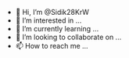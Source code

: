 - 👋 Hi, I’m @Sidik28KrW
- 👀 I’m interested in ...
- 🌱 I’m currently learning ...
- 💞️ I’m looking to collaborate on ...
- 📫 How to reach me ...

<!---
Sidik28KrW/Sidik28KrW is a ✨ special ✨ repository because its `README.md` (this file) appears on your GitHub profile.
You can click the Preview link to take a look at your changes.
--->

